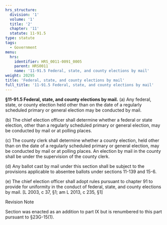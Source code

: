 ```yaml
---
hrs_structure:
  division: '1'
  volume: '1'
  title: '2'
  chapter: '11'
  statute: 11-91.5
type: statute
tags:
  - Government
menu:
  hrs:
    identifier: HRS_0011-0091_0005
    parent: HRS0011
    name: '11-91.5 Federal, state, and county elections by mail'
weight: 20295
title: 'Federal, state, and county elections by mail'
full_title: '11-91.5 Federal, state, and county elections by mail'
---
```

**§11-91.5 Federal, state, and county elections by mail.** (a) Any federal, state, or county election held other than on the date of a regularly scheduled primary or general election may be conducted by mail.

(b) The chief election officer shall determine whether a federal or state election, other than a regularly scheduled primary or general election, may be conducted by mail or at polling places.

(c) The county clerk shall determine whether a county election, held other than on the date of a regularly scheduled primary or general election, may be conducted by mail or at polling places. An election by mail in the county shall be under the supervision of the county clerk.

(d) Any ballot cast by mail under this section shall be subject to the provisions applicable to absentee ballots under sections 11-139 and 15-6.

(e) The chief election officer shall adopt rules pursuant to chapter 91 to provide for uniformity in the conduct of federal, state, and county elections by mail. [L 2003, c 37, §1; am L 2013, c 235, §1]

Revision Note

Section was enacted as an addition to part IX but is renumbered to this part pursuant to §23G-15(1).